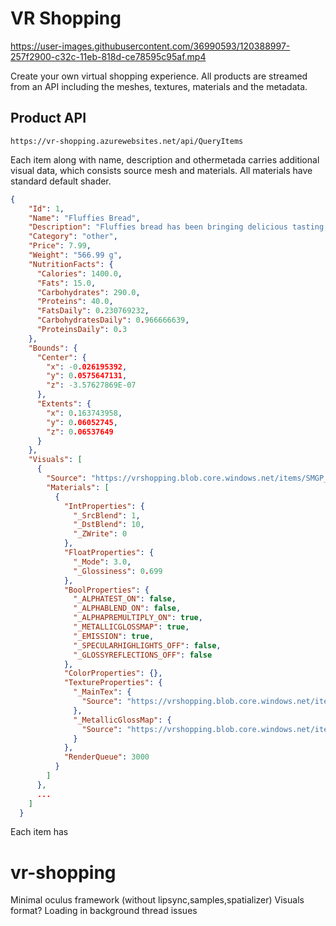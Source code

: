 # VR Shopping
https://user-images.githubusercontent.com/36990593/120388997-257f2900-c32c-11eb-818d-ce78595c95af.mp4

Create your own virtual shopping experience. All products are streamed from an API including the meshes, textures, materials and the metadata.

## Product API
`https://vr-shopping.azurewebsites.net/api/QueryItems`

Each item along with name, description and othermetada carries additional visual data, which consists source mesh and materials. All materials have standard default shader.  
```json
{
    "Id": 1,
    "Name": "Fluffies Bread",
    "Description": "Fluffies bread has been bringing delicious tasting, soft textured bread to the table and pleasing generations of families in the process!",
    "Category": "other",
    "Price": 7.99,
    "Weight": "566.99 g",
    "NutritionFacts": {
      "Calories": 1400.0,
      "Fats": 15.0,
      "Carbohydrates": 290.0,
      "Proteins": 40.0,
      "FatsDaily": 0.230769232,
      "CarbohydratesDaily": 0.966666639,
      "ProteinsDaily": 0.3
    },
    "Bounds": {
      "Center": {
        "x": -0.026195392,
        "y": 0.0575647131,
        "z": -3.57627869E-07
      },
      "Extents": {
        "x": 0.163743958,
        "y": 0.06052745,
        "z": 0.06537649
      }
    },
    "Visuals": [
      {
        "Source": "https://vrshopping.blob.core.windows.net/items/SMGP_PRE_Bread_wrapped_1024.mesh",
        "Materials": [
          {
            "IntProperties": {
              "_SrcBlend": 1,
              "_DstBlend": 10,
              "_ZWrite": 0
            },
            "FloatProperties": {
              "_Mode": 3.0,
              "_Glossiness": 0.699
            },
            "BoolProperties": {
              "_ALPHATEST_ON": false,
              "_ALPHABLEND_ON": false,
              "_ALPHAPREMULTIPLY_ON": true,
              "_METALLICGLOSSMAP": true,
              "_EMISSION": true,
              "_SPECULARHIGHLIGHTS_OFF": false,
              "_GLOSSYREFLECTIONS_OFF": false
            },
            "ColorProperties": {},
            "TextureProperties": {
              "_MainTex": {
                "Source": "https://vrshopping.blob.core.windows.net/items/TEX_Transparent_items_AA_1024.png"
              },
              "_MetallicGlossMap": {
                "Source": "https://vrshopping.blob.core.windows.net/items/TEX_Transparent_items_MS_512.png"
              }
            },
            "RenderQueue": 3000
          }
        ]
      },
      ...
    ]
  }
```

Each item has

# vr-shopping

Minimal oculus framework (without lipsync,samples,spatializer)
Visuals format?
Loading in background thread issues
